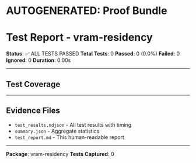 # AUTOGENERATED: Proof Bundle

# Test Report - vram-residency

**Status**: ✅ ALL TESTS PASSED
**Total Tests**: 0
**Passed**: 0 (0.0%)
**Failed**: 0
**Ignored**: 0
**Duration**: 0.00s

---

## Test Coverage


---

## Evidence Files

- `test_results.ndjson` - All test results with timing
- `summary.json` - Aggregate statistics
- `test_report.md` - This human-readable report

---

**Package**: vram-residency
**Tests Captured**: 0
